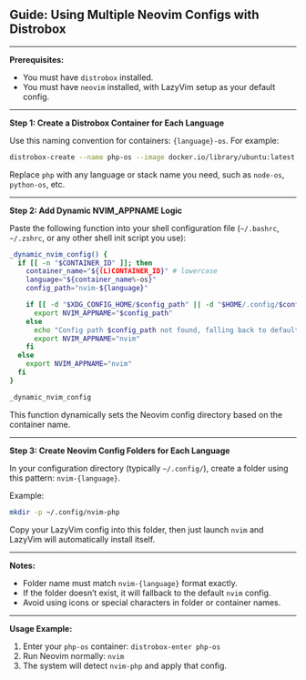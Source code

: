 
## **Guide: Using Multiple Neovim Configs with Distrobox**

---

**Prerequisites:**

* You must have `distrobox` installed.
* You must have `neovim` installed, with LazyVim setup as your default config.

---

**Step 1: Create a Distrobox Container for Each Language**

Use this naming convention for containers: `{language}-os`. For example:

```bash
distrobox-create --name php-os --image docker.io/library/ubuntu:latest
```

Replace `php` with any language or stack name you need, such as `node-os`, `python-os`, etc.

---

**Step 2: Add Dynamic NVIM\_APPNAME Logic**

Paste the following function into your shell configuration file (`~/.bashrc`, `~/.zshrc`, or any other shell init script you use):

```bash
_dynamic_nvim_config() {
  if [[ -n "$CONTAINER_ID" ]]; then
    container_name="${(L)CONTAINER_ID}" # lowercase
    language="${container_name%-os}"
    config_path="nvim-${language}"

    if [[ -d "$XDG_CONFIG_HOME/$config_path" || -d "$HOME/.config/$config_path" ]]; then
      export NVIM_APPNAME="$config_path"
    else
      echo "Config path $config_path not found, falling back to default nvim config."
      export NVIM_APPNAME="nvim"
    fi
  else
    export NVIM_APPNAME="nvim"
  fi
}

_dynamic_nvim_config
```

This function dynamically sets the Neovim config directory based on the container name.

---

**Step 3: Create Neovim Config Folders for Each Language**

In your configuration directory (typically `~/.config/`), create a folder using this pattern: `nvim-{language}`.

Example:

```bash
mkdir -p ~/.config/nvim-php
```

Copy your LazyVim config into this folder, then just launch `nvim` and LazyVim will automatically install itself.

---

**Notes:**

* Folder name must match `nvim-{language}` format exactly.
* If the folder doesn’t exist, it will fallback to the default `nvim` config.
* Avoid using icons or special characters in folder or container names.

---

**Usage Example:**

1. Enter your `php-os` container:
   `distrobox-enter php-os`
2. Run Neovim normally:
   `nvim`
3. The system will detect `nvim-php` and apply that config.
